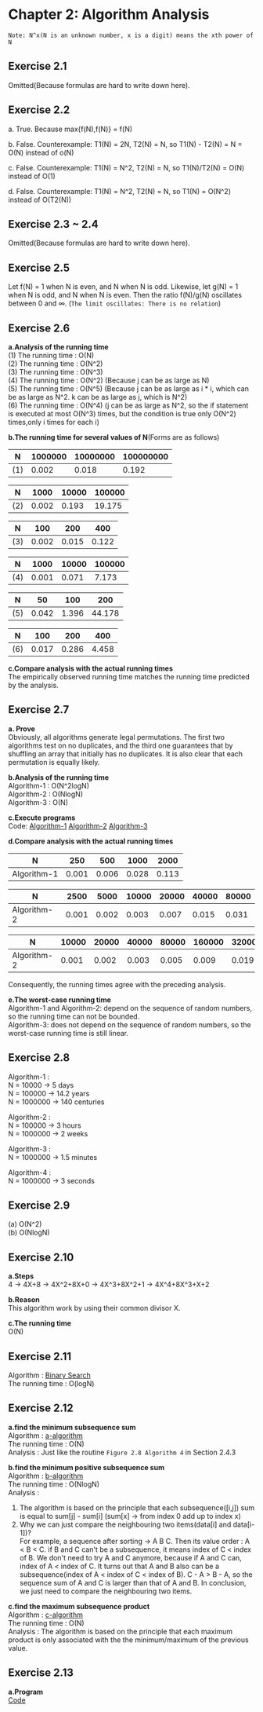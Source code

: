# Chapter 2: Algorithm Analysis
`Note: N^x(N is an unknown number, x is a digit) means the xth power of N`
## Exercise 2.1
Omitted(Because formulas are hard to write down here).
## Exercise 2.2
a. True. Because max{f(N),f(N)} = f(N)

b. False. Counterexample: T1(N) = 2N, T2(N) = N, so T1(N) - T2(N) = N = O(N) instead of o(N)

c. False. Counterexample: T1(N) = N^2, T2(N) = N, so T1(N)/T2(N) = O(N) instead of O(1)

d. False. Counterexample: T1(N) = N^2, T2(N) = N, so T1(N) = O(N^2) instead of O(T2(N))

## Exercise 2.3 ~ 2.4
Omitted(Because formulas are hard to write down here).

## Exercise 2.5
Let f(N) = 1 when N is even, and N when N is odd. Likewise, let g(N) = 1 when N is odd, and N when N is even. Then the ratio f(N)/g(N) oscillates between 0 and ∞. (`The limit oscillates: There is no relation`)

## Exercise 2.6

**a.Analysis of the running time**  
(1) The running time : O(N)   
(2) The running time : O(N^2)     
(3) The running time : O(N^3)    
(4) The running time : O(N^2)   (Because j can be as large as N)  
(5) The running time : O(N^5)   (Because j can be as large as i * i, which can be as large as N^2. k can be as large as j, which is N^2)  
(6) The running time : O(N^4)   (j can be as large as N^2, so the if statement is executed at most O(N^3) times, but the condition is true only O(N^2) times,only i times for each i)

**b.The running time for several values of N**(Forms are as follows)  

| N |1000000|10000000|100000000|                     
|---|----|-----|------|
|(1)|0.002|0.018|0.192|  

| N |1000|10000|100000|                     
|---|----|-----|------|
|(2)|0.002|0.193|19.175|

| N |100|200|400|                     
|---|----|-----|------|
|(3)|0.002|0.015|0.122|

| N |1000|10000|100000|                     
|---|----|-----|------|
|(4)|0.001|0.071|7.173|

| N |50|100|200|                     
|---|----|-----|------|
|(5)|0.042|1.396|44.178|

| N |100|200|400|                     
|---|----|-----|------|
|(6)|0.017|0.286|4.458|

**c.Compare analysis with the actual running times**  
The empirically observed running time matches the running time predicted
by the analysis.

## Exercise 2.7

**a. Prove**   
Obviously, all algorithms generate legal permutations. The first two algorithms test on no duplicates, and the third one guarantees that by shuffling an array that initially has no duplicates. It is also clear that each permutation is equally likely.

**b.Analysis of the running time**  
Algorithm-1 : O(N^2logN)  
Algorithm-2 : O(NlogN)    
Algorithm-3 : O(N)
   
**c.Execute programs**   
Code: [Algorithm-1](https://github.com/seineo/Data-Structures-and-Algorithm-Analysis-in-C/blob/master/ch02/ex2_07_algorithm-1.cpp)    [Algorithm-2](https://github.com/seineo/Data-Structures-and-Algorithm-Analysis-in-C/blob/master/ch02/ex2_07_algorithm-2.cpp)    [Algorithm-3](https://github.com/seineo/Data-Structures-and-Algorithm-Analysis-in-C/blob/master/ch02/ex2_07_algorithm-3.cpp)

**d.Compare analysis with the actual running times**

| N |250|500|1000|2000|                     
|---|----|-----|------|----|
|Algorithm-1|0.001|0.006|0.028|0.113|

| N |2500|5000|10000|20000|40000|80000|                     
|---|----|-----|------|----|----|-----| 
|Algorithm-2|0.001|0.002|0.003|0.007|0.015|0.031|

| N |10000|20000|40000|80000|160000|320000|640000|                     
|---|----|-----|------|----|----|-----|----|
|Algorithm-2|0.001|0.002|0.003|0.005|0.009|0.019|0.038|

Consequently, the running times agree with the preceding analysis.

**e.The worst-case running time**  
Algorithm-1 and Algorithm-2: depend on the sequence of random numbers, so the running time can not be bounded.  
Algorithm-3: does not depend on the sequence of random numbers, so the worst-case running time is still linear.

## Exercise 2.8

Algorithm-1 :  
N = 10000 -> 5 days  
N = 100000 -> 14.2 years  
N = 1000000 -> 140 centuries

Algorithm-2 :    
N = 100000 -> 3 hours  
N = 1000000 -> 2 weeks

Algorithm-3 :  
N = 1000000 -> 1.5 minutes

Algorithm-4 :  
N = 1000000 -> 3 seconds

## Exercise 2.9

(a) O(N^2)  
(b) O(NlogN)

## Exercise 2.10

**a.Steps**  
4 -> 4X+8 -> 4X^2+8X+0 -> 4X^3+8X^2+1 -> 4X^4+8X^3+X+2

**b.Reason**  
This algorithm work by using their common divisor X.

**c.The running time**  
O(N)

## Exercise 2.11

Algorithm : [Binary Search](https://github.com/seineo/Data-Structures-and-Algorithm-Analysis-in-C/blob/master/ch02/ex2_11_binary-search.cpp)  
The running time : O(logN)

## Exercise 2.12

**a.find the minimum subsequence sum**  
Algorithm : [a-algorithm](https://github.com/seineo/Data-Structures-and-Algorithm-Analysis-in-C/blob/master/ch02/ex2_12_a-algorithm.cpp)  
The running time : O(N)  
Analysis : Just like the routine `Figure 2.8 Algorithm 4` in Section 2.4.3 

**b.find the minimum positive subsequence sum**  
Algorithm : [b-algorithm](https://github.com/seineo/Data-Structures-and-Algorithm-Analysis-in-C/blob/master/ch02/ex2_12_b-algorithm.cpp)  
The running time : O(NlogN)  
Analysis :  
1. The algorithm is based on the principle that each subsequence([i,j]) sum is equal to sum[j] - sum[i] (sum[x] -> from index 0 add up to index x)  
2. Why we can just compare the neighbouring two items(data[i] and data[i-1])?   
For example, a sequence after sorting -> A B C. Then its value order : A < B < C. if B and C can't be a subsequence, it means index of C < index of B. We don't need to try A and C anymore, because if A and C can, index of A < index of C. It turns out that A and B also can be a subsequence(index of A < index of C < index of B).  C - A > B - A, so the sequence sum of A and C is larger than that of A and B. In conclusion, we just need to compare the neighbouring two items.

**c.find the maximum subsequence product**  
Algorithm : [c-algorithm](https://github.com/seineo/Data-Structures-and-Algorithm-Analysis-in-C/blob/master/ch02/ex2_12_c-algorithm.cpp)  
The running time : O(N)  
Analysis : The algorithm is based on the principle that each maximum product is only associated with the the minimum/maximum of the previous value. 

## Exercise 2.13 

**a.Program**  
[Code]()
